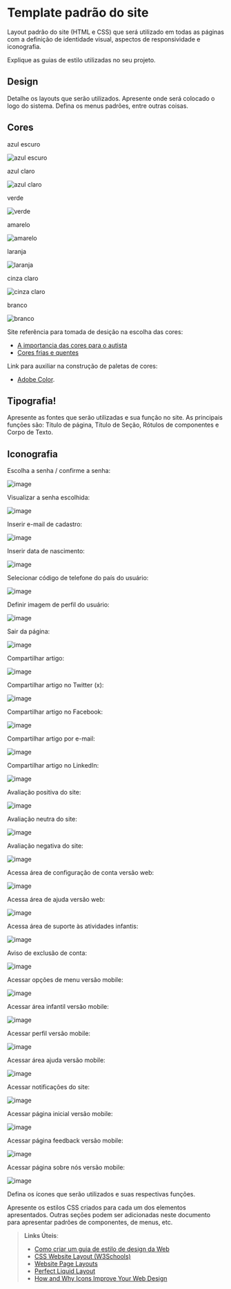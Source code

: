 # Template padrão do site

Layout padrão do site (HTML e CSS) que será utilizado em todas as páginas com a definição de identidade visual, aspectos de responsividade e iconografia.

Explique as guias de estilo utilizadas no seu projeto.

## Design

Detalhe os layouts que serão utilizados. Apresente onde será colocado o logo do sistema. Defina os menus padrões, entre outras coisas.


## Cores

azul escuro

![azul escuro](https://github.com/ICEI-PUC-Minas-PMV-SI/pmv-si-2023-2-pe1-t2-neurodiversidade/assets/89950149/83b69072-f0f8-485b-bf74-3b2be3bd203d)


azul claro

![azul claro](https://github.com/ICEI-PUC-Minas-PMV-SI/pmv-si-2023-2-pe1-t2-neurodiversidade/assets/89950149/0dae6f27-76b9-48c8-b7db-63bea9f80fce)


verde 

![verde](https://github.com/ICEI-PUC-Minas-PMV-SI/pmv-si-2023-2-pe1-t2-neurodiversidade/assets/89950149/f8d04a9a-5a24-4f27-9efb-78a1a9f3df99)


amarelo

![amarelo](https://github.com/ICEI-PUC-Minas-PMV-SI/pmv-si-2023-2-pe1-t2-neurodiversidade/assets/89950149/ae183cbe-f96e-4593-a694-cbfbf287d412)


laranja

![laranja](https://github.com/ICEI-PUC-Minas-PMV-SI/pmv-si-2023-2-pe1-t2-neurodiversidade/assets/89950149/488ec3ce-4d49-41ce-b218-02a7dadc9b50)


cinza claro

![cinza claro](https://github.com/ICEI-PUC-Minas-PMV-SI/pmv-si-2023-2-pe1-t2-neurodiversidade/assets/89950149/061ccea6-d5a2-4a79-bcc8-0fc145b5ca77)

branco

![branco](https://github.com/ICEI-PUC-Minas-PMV-SI/pmv-si-2023-2-pe1-t2-neurodiversidade/assets/89950149/ab84cabd-93cd-40aa-b5ea-2de88f40d987)


Site referência para tomada de desição na escolha das cores: 
- [A importancia das cores para o autista](https://blog.rhemaeducacao.com.br/a-importancia-das-cores-para-o-autista/)
- [Cores frias e quentes](https://www.todamateria.com.br/cores-frias/)

Link para auxiliar na construção de paletas de cores: 
- [Adobe Color](https://color.adobe.com/pt/create/color-wheel).

## Tipografia!

Apresente as fontes que serão utilizadas e sua função no site. As principais funções são: Título de página, Título de Seção, Rótulos de componentes e Corpo de Texto.


## Iconografia

Escolha a senha / confirme a senha:

![image](https://github.com/ICEI-PUC-Minas-PMV-SI/pmv-si-2023-2-pe1-t2-neurodiversidade/assets/142346815/3e23826d-5422-4f9b-94e8-2f798c24ba92)

Visualizar a senha escolhida:

![image](https://github.com/ICEI-PUC-Minas-PMV-SI/pmv-si-2023-2-pe1-t2-neurodiversidade/assets/142346815/b7f4c80b-534a-468e-8cd7-8fcdecf349ca)

Inserir e-mail de cadastro:

![image](https://github.com/ICEI-PUC-Minas-PMV-SI/pmv-si-2023-2-pe1-t2-neurodiversidade/assets/142346815/b43ed155-e171-4045-8905-7459108d77ae)

Inserir data de nascimento:

![image](https://github.com/ICEI-PUC-Minas-PMV-SI/pmv-si-2023-2-pe1-t2-neurodiversidade/assets/142346815/75355f43-7b0b-4665-b4ca-f8b168f21d0c)

Selecionar código de telefone do país do usuário:

![image](https://github.com/ICEI-PUC-Minas-PMV-SI/pmv-si-2023-2-pe1-t2-neurodiversidade/assets/142346815/f080b0cf-e6eb-4b6c-a3ec-4d66bdf9335c)

Definir imagem de perfil do usuário:

![image](https://github.com/ICEI-PUC-Minas-PMV-SI/pmv-si-2023-2-pe1-t2-neurodiversidade/assets/142346815/ba9f9614-500b-48c7-8231-0979b424a3af)

Sair da página:

![image](https://github.com/ICEI-PUC-Minas-PMV-SI/pmv-si-2023-2-pe1-t2-neurodiversidade/assets/142346815/57023c59-efa0-486c-ba8f-5b70d231b429)

Compartilhar artigo:

![image](https://github.com/ICEI-PUC-Minas-PMV-SI/pmv-si-2023-2-pe1-t2-neurodiversidade/assets/142346815/19b99b93-56ab-413d-9240-802bc477d254)

Compartilhar artigo no Twitter (x):

![image](https://github.com/ICEI-PUC-Minas-PMV-SI/pmv-si-2023-2-pe1-t2-neurodiversidade/assets/142346815/f33b4c88-5bdb-4689-8e66-6933cc441c2a)

Compartilhar artigo no Facebook:

![image](https://github.com/ICEI-PUC-Minas-PMV-SI/pmv-si-2023-2-pe1-t2-neurodiversidade/assets/142346815/1a544720-1162-41b7-9449-a2b9d9f21c75)

Compartilhar artigo por e-mail:

![image](https://github.com/ICEI-PUC-Minas-PMV-SI/pmv-si-2023-2-pe1-t2-neurodiversidade/assets/142346815/b29954ee-ddf9-411a-833e-412182162843)

Compartilhar artigo no LinkedIn:

![image](https://github.com/ICEI-PUC-Minas-PMV-SI/pmv-si-2023-2-pe1-t2-neurodiversidade/assets/142346815/c41b46b8-1d7d-4676-81f5-6a627a52aad2)

Avaliação positiva do site:

![image](https://github.com/ICEI-PUC-Minas-PMV-SI/pmv-si-2023-2-pe1-t2-neurodiversidade/assets/142346815/fe15bdf6-be5c-4ed5-8154-953245d89510)

Avaliação neutra do site:

![image](https://github.com/ICEI-PUC-Minas-PMV-SI/pmv-si-2023-2-pe1-t2-neurodiversidade/assets/142346815/7307f8c5-2ebe-4c67-bf16-d0498dec5d8e)

Avaliação negativa do site:

![image](https://github.com/ICEI-PUC-Minas-PMV-SI/pmv-si-2023-2-pe1-t2-neurodiversidade/assets/142346815/274d9598-5a31-474b-94bd-c265fc3ddb67)

Acessa área de configuração de conta versão web:

![image](https://github.com/ICEI-PUC-Minas-PMV-SI/pmv-si-2023-2-pe1-t2-neurodiversidade/assets/142346815/4e515010-e441-4dc5-b367-2483e5f45e3d)

Acessa área de ajuda versão web:

![image](https://github.com/ICEI-PUC-Minas-PMV-SI/pmv-si-2023-2-pe1-t2-neurodiversidade/assets/142346815/3bd782a2-0f06-4be2-bcfc-136baa0969c7)

Acessa área de suporte às atividades infantis:

![image](https://github.com/ICEI-PUC-Minas-PMV-SI/pmv-si-2023-2-pe1-t2-neurodiversidade/assets/142346815/5bd7fd25-c034-4db6-b31e-a6a875d378f1)

Aviso de exclusão de conta:

![image](https://github.com/ICEI-PUC-Minas-PMV-SI/pmv-si-2023-2-pe1-t2-neurodiversidade/assets/142346815/3b2ae4bb-d286-49dd-93f9-ef39c1dc839b)

Acessar opções de menu versão mobile:

![image](https://github.com/ICEI-PUC-Minas-PMV-SI/pmv-si-2023-2-pe1-t2-neurodiversidade/assets/142346815/8fe8955a-4edc-4aee-afb4-5f8a7b5ffe0f)

Acessar área infantil versão mobile:

![image](https://github.com/ICEI-PUC-Minas-PMV-SI/pmv-si-2023-2-pe1-t2-neurodiversidade/assets/142346815/61341a9a-4ed5-4a18-80b0-90a9136b8b11)

Acessar perfil versão mobile:

![image](https://github.com/ICEI-PUC-Minas-PMV-SI/pmv-si-2023-2-pe1-t2-neurodiversidade/assets/142346815/fae8ff7c-66b9-4ea4-9171-3e514879a46b)

Acessar área ajuda versão mobile:

![image](https://github.com/ICEI-PUC-Minas-PMV-SI/pmv-si-2023-2-pe1-t2-neurodiversidade/assets/142346815/7f108ba6-4daa-4887-ae9b-db8f9c7d7c88)

Acessar notificações do site:

![image](https://github.com/ICEI-PUC-Minas-PMV-SI/pmv-si-2023-2-pe1-t2-neurodiversidade/assets/142346815/dea8f14a-a0c6-430a-9bd6-bad77caf0b8b)

Acessar página inicial versão mobile:

![image](https://github.com/ICEI-PUC-Minas-PMV-SI/pmv-si-2023-2-pe1-t2-neurodiversidade/assets/142346815/03a5bd60-d510-442b-be20-81ac05fd8f22)

Acessar página feedback versão mobile:

![image](https://github.com/ICEI-PUC-Minas-PMV-SI/pmv-si-2023-2-pe1-t2-neurodiversidade/assets/142346815/d04e0ad0-7496-4511-a23a-da0272ad4124)

Acessar página sobre nós versão mobile:

![image](https://github.com/ICEI-PUC-Minas-PMV-SI/pmv-si-2023-2-pe1-t2-neurodiversidade/assets/142346815/04256012-c12d-48f9-ad9d-aed7b8448f85)


Defina os ícones que serão utilizados e suas respectivas funções.

Apresente os estilos CSS criados para cada um dos elementos apresentados.
Outras seções podem ser adicionadas neste documento para apresentar padrões de componentes, de menus, etc.


> **Links Úteis**:
>
> -  [Como criar um guia de estilo de design da Web](https://edrodrigues.com.br/blog/como-criar-um-guia-de-estilo-de-design-da-web/#)
> - [CSS Website Layout (W3Schools)](https://www.w3schools.com/css/css_website_layout.asp)
> - [Website Page Layouts](http://www.cellbiol.com/bioinformatics_web_development/chapter-3-your-first-web-page-learning-html-and-css/website-page-layouts/)
> - [Perfect Liquid Layout](https://matthewjamestaylor.com/perfect-liquid-layouts)
> - [How and Why Icons Improve Your Web Design](https://usabilla.com/blog/how-and-why-icons-improve-you-web-design/)
